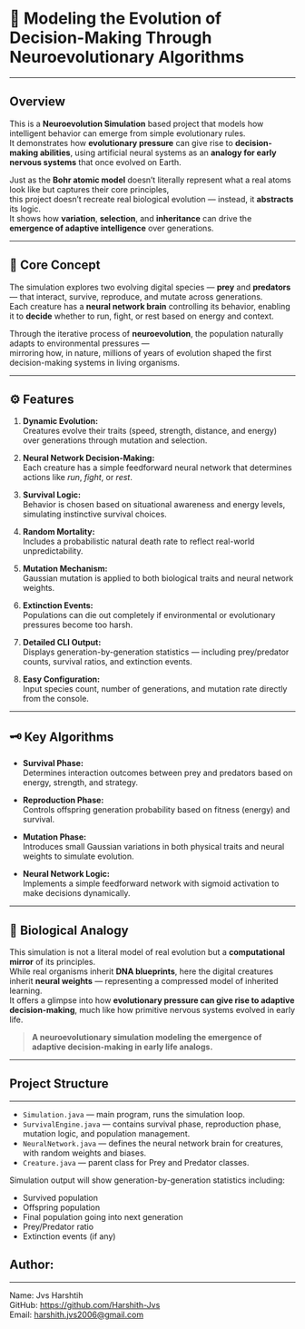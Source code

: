 # 🧠 Modeling the Evolution of Decision-Making Through Neuroevolutionary Algorithms
-------------

## Overview
This is a **Neuroevolution Simulation** based project that models how intelligent behavior can emerge from simple evolutionary rules.  
It demonstrates how **evolutionary pressure** can give rise to **decision-making abilities**, using artificial neural systems as an **analogy for early nervous systems** that once evolved on Earth.

Just as the **Bohr atomic model** doesn’t literally represent what a real atoms look like but captures their core principles,  
this project doesn’t recreate real biological evolution — instead, it **abstracts** its logic.  
It shows how **variation**, **selection**, and **inheritance** can drive the **emergence of adaptive intelligence** over generations.

---

## 🧩 Core Concept
The simulation explores two evolving digital species — **prey** and **predators** — that interact, survive, reproduce, and mutate across generations.  
Each creature has a **neural network brain** controlling its behavior, enabling it to **decide** whether to run, fight, or rest based on energy and context.

Through the iterative process of **neuroevolution**, the population naturally adapts to environmental pressures —  
mirroring how, in nature, millions of years of evolution shaped the first decision-making systems in living organisms.

---

## ⚙️ Features

1. **Dynamic Evolution:**  
   Creatures evolve their traits (speed, strength, distance, and energy) over generations through mutation and selection.

2. **Neural Network Decision-Making:**  
   Each creature has a simple feedforward neural network that determines actions like *run*, *fight*, or *rest*.

3. **Survival Logic:**  
   Behavior is chosen based on situational awareness and energy levels, simulating instinctive survival choices.

4. **Random Mortality:**  
   Includes a probabilistic natural death rate to reflect real-world unpredictability.

5. **Mutation Mechanism:**  
   Gaussian mutation is applied to both biological traits and neural network weights.

6. **Extinction Events:**  
   Populations can die out completely if environmental or evolutionary pressures become too harsh.

7. **Detailed CLI Output:**  
   Displays generation-by-generation statistics — including prey/predator counts, survival ratios, and extinction events.

8. **Easy Configuration:**  
   Input species count, number of generations, and mutation rate directly from the console.

---

## 🗝️ Key Algorithms

- **Survival Phase:**  
  Determines interaction outcomes between prey and predators based on energy, strength, and strategy.

- **Reproduction Phase:**  
  Controls offspring generation probability based on fitness (energy) and survival.

- **Mutation Phase:**  
  Introduces small Gaussian variations in both physical traits and neural weights to simulate evolution.

- **Neural Network Logic:**  
  Implements a simple feedforward network with sigmoid activation to make decisions dynamically.

---

## 🧬 Biological Analogy
This simulation is not a literal model of real evolution but a **computational mirror** of its principles.  
While real organisms inherit **DNA blueprints**, here the digital creatures inherit **neural weights** — representing a compressed model of inherited learning.  
It offers a glimpse into how **evolutionary pressure can give rise to adaptive decision-making**, much like how primitive nervous systems evolved in early life.

> **A neuroevolutionary simulation modeling the emergence of adaptive decision-making in early life analogs.**

---

## Project Structure
---
- `Simulation.java` — main program, runs the simulation loop.
- `SurvivalEngine.java` — contains survival phase, reproduction phase, mutation logic, and population management.
- `NeuralNetwork.java` — defines the neural network brain for creatures, with random weights and biases.
- `Creature.java` — parent class for Prey and Predator classes.

Simulation output will show generation-by-generation statistics including:
- Survived population
- Offspring population
- Final population going into next generation
- Prey/Predator ratio
- Extinction events (if any)

## Author:
-------
Name:   Jvs Harshtih<br>
GitHub: https://github.com/Harshith-Jvs<br>
Email:  harshith.jvs2006@gmail.com
